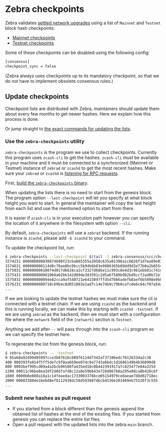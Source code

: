 # Zebra checkpoints

Zebra validates [settled network upgrades](https://zips.z.cash/protocol/protocol.pdf#blockchain) using a list of `Mainnet` and `Testnet` block hash checkpoints:

- [Mainnet checkpoints](https://github.com/ZcashFoundation/zebra/blob/main/zebra-consensus/src/checkpoint/main-checkpoints.txt)
- [Testnet checkpoints](https://github.com/ZcashFoundation/zebra/blob/main/zebra-consensus/src/checkpoint/test-checkpoints.txt)

Some of these checkpoints can be disabled using the following config:
```sh
[consensus]
checkpoint_sync = false
```

(Zebra always uses checkpoints up to its mandatory checkpoint,
so that we do not have to implement obsolete consensus rules.)

## Update checkpoints

Checkpoint lists are distributed with Zebra, maintainers should update them about every few months to get newer hashes. Here we explain how this process is done.

Or jump straight to [the exact commands for updating the lists](https://github.com/ZcashFoundation/zebra/tree/main/zebra-utils/README.md#zebra-checkpoints).

### Use the `zebra-checkpoints` utility

`zebra-checkpoints` is the program we use to collect checkpoints. Currently this program uses `zcash-cli` to get the hashes. `zcash-cli` must be available in your machine and it must be connected to a synchronized (Mainnet or Testnet) instance of `zebrad` or `zcashd` to get the most recent hashes. Make sure your `zebrad` or `zcashd` is [listening for RPC requests](https://github.com/ZcashFoundation/zebra/blob/c0849ad8cb3aefe927e1735e586ce3c72d96d16c/zebra-rpc/src/config.rs#L29).

First, [build the `zebra-checkpoints` binary](https://github.com/ZcashFoundation/zebra/tree/main/zebra-utils/README.md#zebra-checkpoints).

When updating the lists there is no need to start from the genesis block. The program option `--last-checkpoint` will let you specify at what block height you want to start. In general the maintainer will copy the last height from each list and use the mentioned option to start from there.

It is easier if `zcash-cli` is in your execution path however you can specify the location of it anywhere in the filesystem with option `--cli`.

By default, `zebra-checkpoints` will use a `zebrad` backend. If the running instance is `zcashd`, please add `-b zcashd` to your command. 

To update the checkpoint list, run:

```sh
$ zebra-checkpoints --last-checkpoint $(tail -1 zebra-consensus/src/checkpoint/main-checkpoints.txt | cut -d" " -f1) | tee --append zebra-consensus/src/checkpoint/main-checkpoints.txt
1574231 000000000030874b90f23cba865355a2058c635a81396a1c6026f1d7ea89e035
1574631 000000000114d8c70ae8bc0bcc5b94b6b03e9086365b09dd9d3e77b0a2b6554e
1575031 00000000010074d017d6628ca2cf3327d68be11c993c0e4d3c961ebb81c741dd
1575431 000000000001060a02bb142d09de383591c2d5a6f589b982bd9ccf2ad8b72e7c
1575831 000000000094e82cca9af540721e6415097ffd5d70b6adefb8aef6b5898e9b08
1576231 0000000000710c69b4c8d851883e1ad7c14e74b9c79b0cafc0e6c64cf07a54ab
...
```

If we are looking to update the testnet hashes we must make sure the cli is connected with a testnet chain. If we are using `zcashd` as the backend and this is running locally, we can make this by starting with `zcashd -testnet`. If we are using `zebrad` as the backend, then we must start with a configuration file where the `network` field of the `[network]` section is `Testnet`.

Anything we add after `--` will pass through into the `zcash-cli` program so we can specify the testnet here.

To regenerate the list from the genesis block, run:

```sh
$ zebra-checkpoints -- -testnet
0 05a60a92d99d85997cce3b87616c089f6124d7342af37106edc76126334a2c38
400 000393fe014f5ff5de7c9f0aa669ee074c9a7743a6bdc1d1686149b4b36090d8
800 0003bef995cd09a4a2bcb96580fa435ed10c0b44239191fafc825477e84a325d
1200 00011c96be8ea3df2d8dfafd8c12a8e59b643e728d867b8a295e88ca8b420c6f
1600 0000b0e880a18a1c14feaedac1733003376bce05154979ce8aeae7d8d02718ec
2000 000033804e1bebd8ef6112938dc58d5939874bcb4536e203489eb75520f3c555
...
```

### Submit new hashes as pull request

- If you started from a block different than the genesis append the obtained list of hashes at the end of the existing files. If you started from genesis you can replace the entire list files.
- Open a pull request with the updated lists into the zebra `main` branch.

